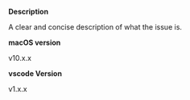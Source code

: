 **Description**

A clear and concise description of what the issue is.

**macOS version**

v10.x.x

**vscode Version**

v1.x.x
